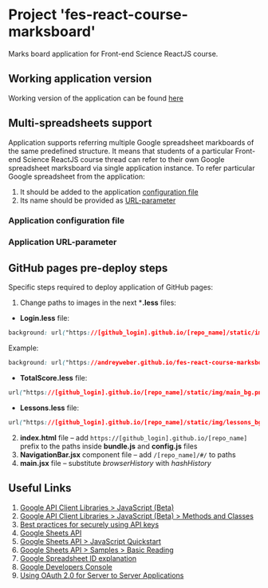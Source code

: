 # Project 'fes-react-course-marksboard'
Marks board application for Front-end Science ReactJS course.

## Working application version
Working version of the application can be found [here](https://andreyweber.github.io/fes-react-course-marksboard-demo/#/totalscore?ssname=react2+hw)

## Multi-spreadsheets support
Application supports referring multiple Google spreadsheet markboards of the same predefined structure. It means that students of a particular Front-end Science ReactJS course thread can refer to their own Google spreadsheet marksboard via single application instance.
To refer particular Google spreadsheet from the application:
1. It should be added to the application [configuration file](#application-configuration-file)
2. Its name should be provided as [URL-parameter](#application-url-parameter)

### Application configuration file

### Application URL-parameter

## GitHub pages pre-deploy steps
Specific steps required to deploy application of GitHub pages:
1. Change paths to images in the next ***.less** files:
* **Login.less** file:
```css
background: url("https://[github_login].github.io/[repo_name]/static/img/login_bg.png") no-repeat;
```
Example:
```css
background: url("https://andreyweber.github.io/fes-react-course-marksboard-demo/static/img/login_bg.png") no-repeat;
```
* **TotalScore.less** file:
```css
url("https://[github_login].github.io/[repo_name]/static/img/main_bg.png") no-repeat @total-score-bg-color;
```
* **Lessons.less** file:
```css
url("https://[github_login].github.io/[repo_name]/static/img/lessons_bg.png") no-repeat @default-bg-color;
```
2. **index.html** file &ndash; add `https://[github_login].github.io/[repo_name]` prefix to the paths inside **bundle.js** and **config.js** files
3. **NavigationBar.jsx** component file &ndash; add `/[repo_name]/#/` to paths
4. **main.jsx** file &ndash; substitute _browserHistory_ with _hashHistory_

## Useful Links
1. [Google API Client Libraries > JavaScript (Beta)](https://developers.google.com/api-client-library/javascript/start/start-js)
2. [Google API Client Libraries > JavaScript (Beta) > Methods and Classes](https://developers.google.com/api-client-library/javascript/features/batch)
3. [Best practices for securely using API keys](https://support.google.com/cloud/answer/6310037)
4. [Google Sheets API](https://developers.google.com/sheets/reference/rest/)
5. [Google Sheets API > JavaScript Quickstart](https://developers.google.com/sheets/quickstart/js)
6. [Google Sheets API > Samples > Basic Reading](https://developers.google.com/sheets/samples/reading)
7. [Google Spreadsheet ID explanation](https://developers.google.com/sheets/guides/concepts#spreadsheet_id)
8. [Google Developers Console](https://console.developers.google.com)
9. [Using OAuth 2.0 for Server to Server Applications](https://developers.google.com/identity/protocols/OAuth2ServiceAccount) 
